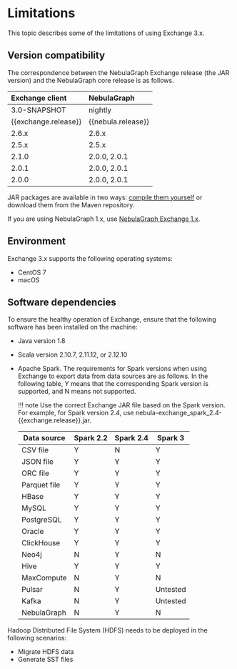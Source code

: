 # Limitations

This topic describes some of the limitations of using Exchange 3.x.

## Version compatibility

The correspondence between the NebulaGraph Exchange release (the JAR version) and the NebulaGraph core release is as follows.

|Exchange client|NebulaGraph|
|:---|:---|
|3.0-SNAPSHOT|nightly|
|{{exchange.release}}|{{nebula.release}}|
|2.6.x|2.6.x       |  
|2.5.x|2.5.x       |
|2.1.0|2.0.0, 2.0.1|
|2.0.1|2.0.0, 2.0.1|
|2.0.0|2.0.0, 2.0.1|

JAR packages are available in two ways: [compile them yourself](../ex-ug-compile.md) or download them from the Maven repository.

If you are using NebulaGraph 1.x, use [NebulaGraph Exchange 1.x](https://github.com/vesoft-inc/nebula-java/tree/v1.0/tools "Click to go to GitHub").

## Environment

Exchange 3.x supports the following operating systems:

- CentOS 7
- macOS

## Software dependencies

To ensure the healthy operation of Exchange, ensure that the following software has been installed on the machine:

- Java version 1.8

- Scala version 2.10.7, 2.11.12, or 2.12.10

- Apache Spark. The requirements for Spark versions when using Exchange to export data from data sources are as follows. In the following table, Y means that the corresponding Spark version is supported, and N means not supported.

  !!! note
        Use the correct Exchange JAR file based on the Spark version. For example, for Spark version 2.4, use nebula-exchange_spark_2.4-{{exchange.release}}.jar.

  | Data source | Spark 2.2 | Spark 2.4 | Spark 3 |
  | - | - | - | - |
  | CSV file | Y | N | Y |
  | JSON file | Y | Y | Y |
  | ORC file | Y | Y | Y |
  | Parquet file | Y | Y | Y |
  | HBase | Y | Y | Y |
  | MySQL | Y | Y | Y |
  | PostgreSQL | Y | Y | Y |
  | Oracle | Y | Y | Y |
  | ClickHouse | Y | Y | Y |
  | Neo4j | N | Y | N |
  | Hive | Y | Y | Y |
  | MaxCompute | N | Y | N |
  | Pulsar | N | Y | Untested |
  | Kafka | N | Y | Untested |
  | NebulaGraph | N | Y | N |

Hadoop Distributed File System (HDFS) needs to be deployed in the following scenarios:

- Migrate HDFS data
- Generate SST files

